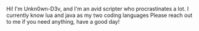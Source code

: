 Hi! I'm Unkn0wn-D3v, and I'm an avid scripter who procrastinates a lot.
I currently know lua and java as my two coding languages
Please reach out to me if you need anything, have a good day!
